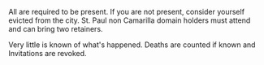 All are required to be present. If you are not present, consider yourself evicted from the city. St. Paul non Camarilla domain holders must attend and can bring two retainers.

Very little is known of what's happened. Deaths are counted if known and Invitations are revoked. 



